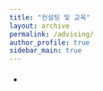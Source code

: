 ```yaml
---
title: "컨설팅 및 교육"
layout: archive
permalink: /advising/
author_profile: true
sidebar_main: true
---
```


####  
+ 